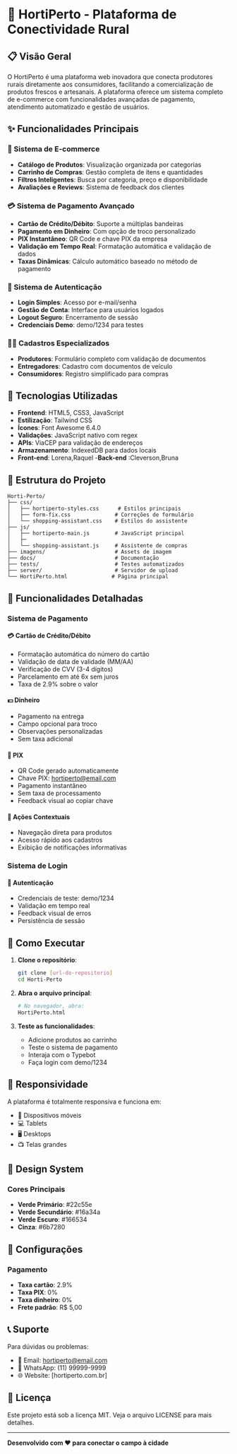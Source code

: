 # 🌱 HortiPerto - Plataforma de Conectividade Rural

## 📋 Visão Geral

O HortiPerto é uma plataforma web inovadora que conecta produtores rurais diretamente aos consumidores, facilitando a comercialização de produtos frescos e artesanais. A plataforma oferece um sistema completo de e-commerce com funcionalidades avançadas de pagamento, atendimento automatizado e gestão de usuários.

## ✨ Funcionalidades Principais

### 🛒 Sistema de E-commerce
- **Catálogo de Produtos**: Visualização organizada por categorias
- **Carrinho de Compras**: Gestão completa de itens e quantidades
- **Filtros Inteligentes**: Busca por categoria, preço e disponibilidade
- **Avaliações e Reviews**: Sistema de feedback dos clientes

### 💳 Sistema de Pagamento Avançado
- **Cartão de Crédito/Débito**: Suporte a múltiplas bandeiras
- **Pagamento em Dinheiro**: Com opção de troco personalizado
- **PIX Instantâneo**: QR Code e chave PIX da empresa
- **Validação em Tempo Real**: Formatação automática e validação de dados
- **Taxas Dinâmicas**: Cálculo automático baseado no método de pagamento

### 🔐 Sistema de Autenticação
- **Login Simples**: Acesso por e-mail/senha
- **Gestão de Conta**: Interface para usuários logados
- **Logout Seguro**: Encerramento de sessão
- **Credenciais Demo**: demo/1234 para testes

### 👨‍🌾 Cadastros Especializados
- **Produtores**: Formulário completo com validação de documentos
- **Entregadores**: Cadastro com documentos de veículo
- **Consumidores**: Registro simplificado para compras

## 🚀 Tecnologias Utilizadas

- **Frontend**: HTML5, CSS3, JavaScript
- **Estilização**: Tailwind CSS
- **Ícones**: Font Awesome 6.4.0
- **Validações**: JavaScript nativo com regex
- **APIs**: ViaCEP para validação de endereços
- **Armazenamento**: IndexedDB para dados locais
- **Front-end**: Lorena,Raquel
-**Back-end** :Cleverson,Bruna

## 📁 Estrutura do Projeto

```
Horti-Perto/
├── css/
│   ├── hortiperto-styles.css      # Estilos principais
│   ├── form-fix.css              # Correções de formulário
│   └── shopping-assistant.css    # Estilos do assistente
├── js/
│   ├── hortiperto-main.js        # JavaScript principal
│   ├─
│   └── shopping-assistant.js     # Assistente de compras
├── imagens/                      # Assets de imagem
├── docs/                         # Documentação
├── tests/                        # Testes automatizados
├── server/                       # Servidor de upload
└── HortiPerto.html              # Página principal
```

## 🎯 Funcionalidades Detalhadas

### Sistema de Pagamento

#### 💳 Cartão de Crédito/Débito
- Formatação automática do número do cartão
- Validação de data de validade (MM/AA)
- Verificação de CVV (3-4 dígitos)
- Parcelamento em até 6x sem juros
- Taxa de 2.9% sobre o valor

#### 💵 Dinheiro
- Pagamento na entrega
- Campo opcional para troco
- Observações personalizadas
- Sem taxa adicional

#### 📲 PIX
- QR Code gerado automaticamente
- Chave PIX: hortiperto@email.com
- Pagamento instantâneo
- Sem taxa de processamento
- Feedback visual ao copiar chave

#### 🎯 Ações Contextuais
- Navegação direta para produtos
- Acesso rápido aos cadastros
- Exibição de notificações informativas

### Sistema de Login

#### 🔑 Autenticação
- Credenciais de teste: demo/1234
- Validação em tempo real
- Feedback visual de erros
- Persistência de sessão


## 🚀 Como Executar

1. **Clone o repositório**:
   ```bash
   git clone [url-do-repositorio]
   cd Horti-Perto
   ```

2. **Abra o arquivo principal**:
   ```bash
   # No navegador, abra:
   HortiPerto.html
   ```

3. **Teste as funcionalidades**:
   - Adicione produtos ao carrinho
   - Teste o sistema de pagamento
   - Interaja com o Typebot
   - Faça login com demo/1234

## 📱 Responsividade

A plataforma é totalmente responsiva e funciona em:
- 📱 Dispositivos móveis
- 💻 Tablets
- 🖥️ Desktops
- 📺 Telas grandes

## 🎨 Design System

### Cores Principais
- **Verde Primário**: #22c55e
- **Verde Secundário**: #16a34a
- **Verde Escuro**: #166534
- **Cinza**: #6b7280

## 🔧 Configurações

### Pagamento
- **Taxa cartão**: 2.9%
- **Taxa PIX**: 0%
- **Taxa dinheiro**: 0%
- **Frete padrão**: R$ 5,00

## 📞 Suporte

Para dúvidas ou problemas:
- 📧 Email: hortiperto@email.com
- 📱 WhatsApp: (11) 99999-9999
- 🌐 Website: [hortiperto.com.br]

## 📄 Licença

Este projeto está sob a licença MIT. Veja o arquivo LICENSE para mais detalhes.

---

**Desenvolvido com ❤️ para conectar o campo à cidade**

